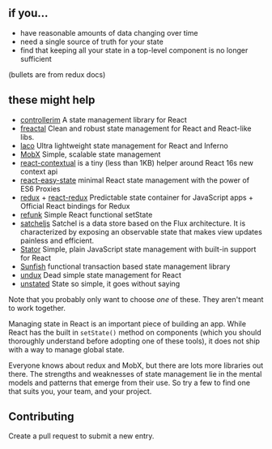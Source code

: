 ## if you...
* have reasonable amounts of data changing over time
* need a single source of truth for your state
* find that keeping all your state in a top-level component is no longer sufficient

(bullets are from redux docs)

## these might help
* [controllerim](https://github.com/Niryo/controllerim/) A state management library for React
* [freactal](https://github.com/FormidableLabs/freactal) Clean and robust state management for React and React-like libs.
* [laco](https://github.com/deamme/laco) Ultra lightweight state management for React and Inferno
* [MobX](https://mobx.js.org/) Simple, scalable state management
* [react-contextual](https://github.com/drcmda/react-contextual) is a tiny (less than 1KB) helper around React 16s new context api
* [react-easy-state](https://github.com/solkimicreb/react-easy-state) minimal React state management with the power of ES6 Proxies
* [redux](https://github.com/reactjs/redux/) +  [react-redux](https://github.com/reactjs/react-redux) Predictable state container for JavaScript apps + Official React bindings for Redux
* [refunk](https://github.com/jxnblk/refunk) Simple React functional setState
* [satcheljs](https://github.com/Microsoft/satcheljs) Satchel is a data store based on the Flux architecture. It is characterized by exposing an observable state that makes view updates painless and efficient.
* [Stator](https://github.com/cs01/stator) Simple, plain JavaScript state management with built-in support for React
* [Sunfish](https://github.com/tzilist/Sunfish) functional transaction based state management library
* [undux](https://github.com/bcherny/undux) Dead simple state management for React
* [unstated](https://github.com/jamiebuilds/unstated) State so simple, it goes without saying

Note that you probably only want to choose *one* of these. They aren't meant to work together.

Managing state in React is an important piece of building an app. While React has the built in `setState()` method on components (which you should thoroughly understand before adopting one of these tools), it does not ship with a way to manage global state.

Everyone knows about redux and MobX, but there are lots more libraries out there. The strengths and weaknesses of state management lie in the mental models and patterns that emerge from their use. So try a few to find one that suits you, your team, and your project.

## Contributing
Create a pull request to submit a new entry.

